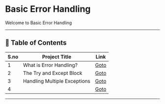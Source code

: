 # Basic Error Handling

Welcome to Basic Error Handling

---

## 📅 Table of Contents

| S.no | Project Title                                      | Link                                      |
|------|----------------------------------------------------|-------------------------------------------|
| 1    | What is Error Handling?                            | [Goto](1/README.md)                       |
| 2    | The Try and Except Block                           | [Goto](2/README.md)                       |
| 3    | Handling Multiple Exceptions                       | [Goto](3/README.md)                       |
| 4    |                                                    | [Goto](4/README.md)                       |

---

